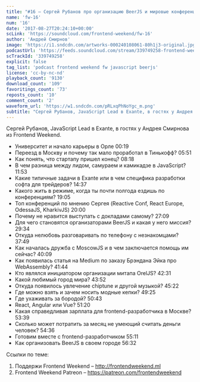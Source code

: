 ```yaml
---
title: "#16 – Сергей Рубанов про организацию BeerJS и мировые конференции"
name: 'fw-16'
num: '16'
date: '2017-08-27T20:24:10+00:00'
scLink: 'https://soundcloud.com/frontend-weekend/fw-16'
author: 'Андрей Смирнов'
image: 'https://i1.sndcdn.com/artworks-000240108061-80h1j3-original.jpg'
podcastUrl: 'https://feeds.soundcloud.com/stream/339749258-frontend-weekend-fw-16.m4a'
scTrackId: '339749258'
explicit: false
tag_list: 'podcast frontend weekend fw javascript beerjs'
license: 'cc-by-nc-nd'
playback_count: '9130'
download_count: '109'
favoritings_count: '73'
reposts_count: '10'
comment_count: '2'
waveform_url: 'https://w1.sndcdn.com/pRLxqPhNoYgc_m.png'
subtitle: "Сергей Рубанов, JavaScript Lead в Exante, в гостях у Андрея Смирнова из Frontend Weekend."
---
```

Сергей Рубанов, JavaScript Lead в Exante, в гостях у Андрея Смирнова из Frontend Weekend.

- Университет и начало карьеры в Орле <timecode sec="19">00:19</timecode>
- Переезд в Москву и почему так мало проработал в Тинькофф? <timecode sec="351">05:51</timecode>
- Как понять, что стартапу пришел конец? <timecode sec="498">08:18</timecode>
- В чем разница между лидом, самураем и камикадзе в JavaScript? <timecode sec="713">11:53</timecode>
- Какие типичные задачи в Exante или в чем специфика разработки софта для трейдеров? <timecode sec="877">14:37</timecode>
- Какого жить в режиме, когда ты почти полгода ездишь по конференциям? <timecode sec="1145">19:05</timecode>
- Топ конференций по мнению Сергея (Reactive Conf, React Europe, OdessaJS, KharkivJS) <timecode sec="1200">20:00</timecode>
- Почему не нравится выступать с докладами самому? <timecode sec="1629">27:09</timecode>
- Для чего становятся организаторами BeerJS и какая у него миссия? <timecode sec="1774">29:34</timecode>
- Откуда нелюбовь разговаривать по телефону с незнакомцами? <timecode sec="2269">37:49</timecode>
- Как началась дружба с MoscowJS и в чем заключается помощь им сейчас? <timecode sec="2409">40:09</timecode>
- Как появилась статья на Medium по заказу Брэндана Эйка про WebAssembly? <timecode sec="2504">41:44</timecode>
- Кто являлся инициатором организации митапа OrelJS? <timecode sec="2551">42:31</timecode>
- Какой любимый город мира? <timecode sec="2632">43:52</timecode>
- Откуда появилось увлечение chiptune и другой музыкой? <timecode sec="2722">45:22</timecode>
- Где можно взять и зачем носить модные кепки? <timecode sec="2965">49:25</timecode>
- Где ухаживать за бородой? <timecode sec="3043">50:43</timecode>
- React, Angular или Vue? <timecode sec="3080">51:20</timecode>
- Какая справедливая зарплата для frontend-разработчика в Москве? <timecode sec="3219">53:39</timecode>
- Сколько может потратить за месяц не умеющий считать деньги человек? <timecode sec="3276">54:36</timecode>
- Готовим вместе с frontend-разработчиком <timecode sec="3311">55:11</timecode>
- Как организовать BeerJS в своем городе <timecode sec="3392">56:32</timecode>

Ссылки по теме:
1) Поддержи Frontend Weekend – http://frontendweekend.ml
2) Frontend Weekend Patreon – https://patreon.com/frontendweekend
